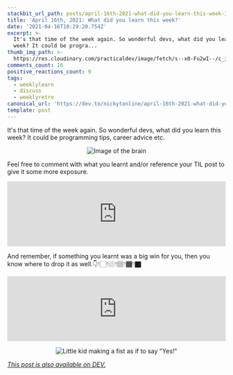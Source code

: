 ```yaml
---
stackbit_url_path: posts/april-16th-2021-what-did-you-learn-this-week-3e72
title: 'April 16th, 2021: What did you learn this week?'
date: '2021-04-16T10:29:20.754Z'
excerpt: >-
  It's that time of the week again. So wonderful devs, what did you learn this
  week? It could be progra...
thumb_img_path: >-
  https://res.cloudinary.com/practicaldev/image/fetch/s--x0-Fu2wI--/c_imagga_scale,f_auto,fl_progressive,h_420,q_auto,w_1000/https://dev-to-uploads.s3.amazonaws.com/uploads/articles/y2gyrnidmt7xdz2ga1cb.jpeg
comments_count: 16
positive_reactions_count: 9
tags:
  - weeklylearn
  - discuss
  - weeklyretro
canonical_url: 'https://dev.to/nickytonline/april-16th-2021-what-did-you-learn-this-week-3e72'
template: post
---
```

It's that time of the week again. So wonderful devs, what did you learn this week? It could be programming tips, career advice etc.

<center>

![Image of the brain](https://media.giphy.com/media/ojmB7lOn3VUU8/giphy.gif)
</center>

Feel free to comment with what you learnt and/or reference your TIL post to give it some more exposure.


<iframe class="liquidTag" src="https://dev.to/embed/tag?args=todayilearned" style="border: 0; width: 100%;"></iframe>



And remember, if something you learnt was a big win for you, then you know where to drop it as well.👇👇🏻👇🏼👇🏽👇🏾👇🏿


<iframe class="liquidTag" src="https://dev.to/embed/link?args=https%3A%2F%2Fdev.to%2Fdevteam%2Fwhat-was-your-win-this-week-53nb" style="border: 0; width: 100%;"></iframe>


<center>

![Little kid making a fist as if to say "Yes!"](https://media.giphy.com/media/6brH8dM3zeMyA/giphy.gif)
</center>

*[This post is also available on DEV.](https://dev.to/nickytonline/april-16th-2021-what-did-you-learn-this-week-3e72)*


<script>
const parent = document.getElementsByTagName('head')[0];
const script = document.createElement('script');
script.type = 'text/javascript';
script.src = 'https://cdnjs.cloudflare.com/ajax/libs/iframe-resizer/4.1.1/iframeResizer.min.js';
script.charset = 'utf-8';
script.onload = function() {
    window.iFrameResize({}, '.liquidTag');
};
parent.appendChild(script);
</script>    
